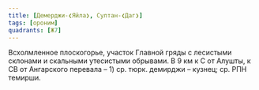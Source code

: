 ```yaml
---
title: [Демерджи-❮Яйла❯, Султан-❮Даг❯]
tags: [ороним]
quadrants: [Ж7]
---
```


Всхолмленное плоскогорье, участок Главной гряды с лесистыми склонами и скальными
утесистыми обрывами. В 9 км к С от Алушты, к СВ от Ангарского перевала – 1) ср.
тюрк. демирджи – кузнец; ср. РПН темирши.
